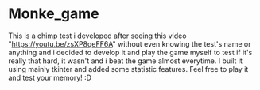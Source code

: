 # Monke_game
This is a chimp test i developed after seeing this video "https://youtu.be/zsXP8qeFF6A" without even knowing the test's name or anything and i decided to develop it and play the game myself to test if it's really that hard, it wasn't and i beat the game almost everytime.
I built it using mainly tkinter and added some statistic features. 
Feel free to play it and test your memory! :D 
